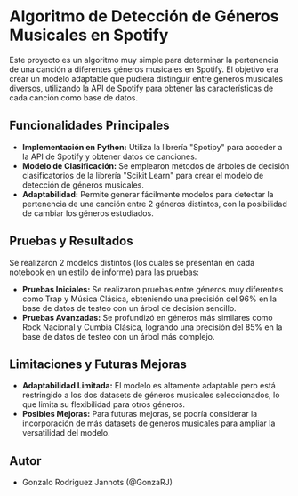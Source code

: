 # Algoritmo de Detección de Géneros Musicales en Spotify

Este proyecto es un algoritmo muy simple para determinar la pertenencia de una canción a diferentes géneros musicales en Spotify. El objetivo era crear un modelo adaptable que pudiera distinguir entre géneros musicales diversos, utilizando la API de Spotify para obtener las características de cada canción como base de datos.

## Funcionalidades Principales

- **Implementación en Python:** Utiliza la librería "Spotipy" para acceder a la API de Spotify y obtener datos de canciones.
- **Modelo de Clasificación:** Se emplearon métodos de árboles de decisión clasificatorios de la librería "Scikit Learn" para crear el modelo de detección de géneros musicales.
- **Adaptabilidad:** Permite generar fácilmente modelos para detectar la pertenencia de una canción entre 2 géneros distintos, con la posibilidad de cambiar los géneros estudiados.

## Pruebas y Resultados

Se realizaron 2 modelos distintos (los cuales se presentan en cada notebook en un estilo de informe) para las pruebas:
- **Pruebas Iniciales:** Se realizaron pruebas entre géneros muy diferentes como Trap y Música Clásica, obteniendo una precisión del 96% en la base de datos de testeo con un árbol de decisión sencillo.
- **Pruebas Avanzadas:** Se profundizó en géneros más similares como Rock Nacional y Cumbia Clásica, logrando una precisión del 85% en la base de datos de testeo con un árbol más complejo.

## Limitaciones y Futuras Mejoras

- **Adaptabilidad Limitada:** El modelo es altamente adaptable pero está restringido a los dos datasets de géneros musicales seleccionados, lo que limita su flexibilidad para otros géneros.
- **Posibles Mejoras:** Para futuras mejoras, se podría considerar la incorporación de más datasets de géneros musicales para ampliar la versatilidad del modelo.

## Autor

- Gonzalo Rodriguez Jannots (@GonzaRJ)
